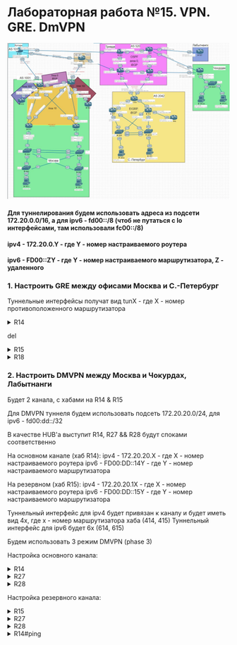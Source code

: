 # Лабораторная работа №15. VPN. GRE. DmVPN

![top](top.jpg)

#### Для туннелирования будем использовать адреса из подсети 172.20.0.0/16, а для ipv6 - fd00::/8 (чтоб не путаться с lo интерфейсами, там использовали fc00::/8)
#### ipv4 - 172.20.0.Y - где Y - номер настраиваемого роутера
#### ipv6 - FD00::ZY - где Y - номер настраиваемого маршрутизатора, Z - удаленного

### 1. Настроить GRE между офисами Москва и С.-Петербург

Туннельные интерфейсы получат вид tunX - где Х - номер противоположенного маршрутизатора

<details>
 <summary>R14</summary>

``` bash

conf t
int tun18
  ip addr 172.20.0.14 255.255.255.252
  tunnel source 100.10.10.14
  tunnel destination 200.20.20.20
  no shut

  int tun1806
  ipv6 enable
  ipv6 address FE80::14 link-local
  ipv6 address FD00::1814/128
  tunnel source Ethernet0/2
  tunnel destination 2001:ABCD:20:1824::18
  tunnel mode gre ipv6
  no shut
  end
wr mem

```
</details>


del

<details>
 <summary>R15</summary>

``` bash

conf t
int tun18
  ip addr 172.20.1.15 255.255.255.252
  tunnel source 100.11.11.15
  tunnel destination 200.20.20.35
  no shut

  int tun1806
  ipv6 enable
  ipv6 address FE80::15 link-local
  ipv6 address FD00::1815/127
  tunnel source 2001:ABCD:10:1521::15
  tunnel destination 2001:ABCD:20:1826::18
  tunnel mode gre ipv6
  no shut
  end
wr mem

```
</details>

<details>
 <summary>R18</summary>

``` bash

conf t
int tun14
  ip addr 172.20.0.18 255.255.255.252
  tunnel source 200.20.20.20
  tunnel destination 100.10.10.14
  no shut

  int tun1406
  ipv6 enable
  ipv6 address FE80::18 link-local
  ipv6 address FD00::1418/128
  tunnel source Ethernet0/3
  tunnel destination 2001:ABCD:10:1422::14 
  tunnel mode gre ipv6
  no shut

int tun15
  ip addr 172.20.1.18 255.255.255.252
  tunnel source 200.20.20.35
  tunnel destination 100.11.11.15
  no shut

  int tun1506
  ipv6 enable
  ipv6 address FE80::18 link-local
  ipv6 address FD00::1518/128
  tunnel source 2001:ABCD:20:1826::18
  tunnel destination 2001:ABCD:10:1521::15
  tunnel mode gre ipv6
  no shut
  end
wr mem

```
</details>


### 2. Настроить DMVPN между Москва и Чокурдах, Лабытнанги

Будет 2 канала, с хабами на R14 & R15

Для DMVPN туннеля будем использовать подсеть 172.20.20.0/24, для ipv6 - fd00:dd::/32

В качестве HUB'a выступит R14, R27 && R28 будут споками соответственно

На основном канале (хаб R14):
ipv4 - 172.20.20.X - где X - номер настраиваемого роутера
ipv6 - FD00:DD::14Y - где Y - номер настраиваемого маршрутизатора

На резервном (хаб R15):
ipv4 - 172.20.20.1X - где X - номер настраиваемого роутера
ipv6 - FD00:DD::15Y - где Y - номер настраиваемого маршрутизатора

Туннельный интерфейс для ipv4 будет привязан к каналу и будет иметь вид 4x, где х - номер маршрутизатора хаба (414, 415)
Туннельный интерфейс для ipv6 будет 6x (614, 615)

Будем использовать 3 режим DMVPN (phase 3)

Настройка основного канала: 

<details>
 <summary>R14</summary>

 ``` bash

conf t
int tun414
  desc "DMVPN_ipv4_(hub)"
  ip addr 172.20.20.14 255.255.255.0
  ip nhrp auth 1
  ip nhrp network-id 1
  ip nhrp map multicast dynamic
  ip nhrp redirect
  tunnel source Ethernet0/2
  tunnel mode gre multipoint
  no shut

int tun614
  desc "DMVPN_ipv6_(hub)"
  ipv6 enable
  ipv6 address FE80::14 link-local
  ipv6 address FD00:DD::1414/32
  ipv6 nhrp auth 1
  ipv6 nhrp network-id 1
  ipv6 nhrp map multicast dynamic
  ipv6 nhrp redirect
  tunnel mode gre multipoint ipv6
  tunnel source Ethernet0/2
  no shut
  end
 wr mem


 ```
</details>

<details>
 <summary>R27</summary>

 ``` bash

conf t
int tun414
  desc "DMVPN_ipv4_(spoke)"
  ip addr 172.20.20.27 255.255.255.0
  ip nhrp auth 1
  ip nhrp network-id 1
  ip nhrp nhs 172.20.20.14
  ip nhrp map 172.20.20.14 100.10.10.14
  ip nhrp map multicast 100.10.10.14
  ip nhrp shortcut
  ip nhrp redirect
  tunnel mode gre multipoint
  tunnel source Ethernet0/0
  no shut

int tun614
  desc "DMVPN_ipv6_(spoke)"
  ipv6 enable
  ipv6 address FE80::27 link-local
  ipv6 address FD00:DD::1427/32
  ipv6 nhrp auth 1
  ipv6 nhrp network-id 1
  ipv6 nhrp nhs FD00:DD::1414
  ipv6 nhrp map multicast 2001:ABCD:0010:1422::14
  ipv6 nhrp shortcut
  ipv6 nhrp redirect
  tunnel mode gre multipoint ipv6
  tunnel source Ethernet0/0
  no shut
  end
 wr mem

 ```
</details>


<details>
 <summary>R28</summary>

 ``` bash

conf t
int tun414
  desc "DMVPN_ipv4_(spoke)"
  ip addr 172.20.20.28 255.255.255.0
  ip nhrp auth 1
  ip nhrp network-id 1
  ip nhrp nhs 172.20.20.14
  ip nhrp map 172.20.20.14 100.10.10.14
  ip nhrp map multicast 100.10.10.14
  ip nhrp shortcut
  ip nhrp redirect
  tunnel mode gre multipoint
  tunnel source Ethernet0/0
  no shut

int tun614
  desc "DMVPN_ipv6_(spoke)"
  ipv6 enable
  ipv6 address FE80::28 link-local
  ipv6 address FD00:DD::1428/32
  ipv6 nhrp auth 1
  ipv6 nhrp network-id 1
  ipv6 nhrp nhs FD00:DD::1414
  ip nhrp map 172.20.20.14 100.10.10.14
  ipv6 nhrp map multicast 2001:ABCD:0010:1422::14
  ip nhrp map multicast 100.10.10.14
  ipv6 nhrp shortcut
  ipv6 nhrp redirect
  tunnel mode gre multipoint ipv6
  tunnel source Ethernet0/0
  no shut
  end
 wr mem

 ```
</details>

Настройка резервного канала: 

<details>
 <summary>R15</summary>

 ``` bash

conf t
int tun415
  desc "DMVPN_ipv4_(hub)"
  ip addr 172.20.20.115 255.255.255.0
  ip nhrp auth 1
  ip nhrp network-id 2
  ip nhrp map multicast dynamic
  ip nhrp redirect
  tunnel source Ethernet0/2
  tunnel mode gre multipoint
  no shut

int tun615
  desc "DMVPN_ipv6_(hub)"
  ipv6 enable
  ipv6 address FE80::15 link-local
  ipv6 address FD00:DD::1515/32
  ipv6 nhrp auth 1
  ipv6 nhrp network-id 2
  ipv6 nhrp map multicast dynamic
  ipv6 nhrp redirect
  tunnel mode gre multipoint ipv6
  tunnel source Ethernet0/2
  no shut
  end
 wr mem


 ```
</details>

<details>
 <summary>R27</summary>

 ``` bash

conf t
int tun415
  desc "DMVPN_ipv4_(spoke)"
  ip addr 172.20.20.127 255.255.255.0
  ip nhrp auth 1
  ip nhrp network-id 2
  ip nhrp nhs 172.20.20.115
  ip nhrp map 172.20.20.115 100.11.11.15
  ip nhrp map multicast 100.11.11.15
  ip nhrp shortcut
  ip nhrp redirect
  tunnel mode gre multipoint
  tunnel source Ethernet0/0
  no shut

int tun615
  desc "DMVPN_ipv6_(spoke)"
  ipv6 enable
  ipv6 address FE80::27 link-local
  ipv6 address FD00:DD::1527/32
  ipv6 nhrp auth 1
  ipv6 nhrp network-id 2
  ipv6 nhrp nhs FD00:DD::1515
  ipv6 nhrp map multicast 2001:ABCD:0010:1521::15
  ipv6 nhrp shortcut
  ipv6 nhrp redirect
  tunnel mode gre multipoint ipv6
  tunnel source Ethernet0/0
  no shut
  end
 wr mem

 ```
</details>


<details>
 <summary>R28</summary>

 ``` bash

conf t
int tun415
  desc "DMVPN_ipv4_(spoke)"
  ip addr 172.20.20.128 255.255.255.0
  ip nhrp auth 1
  ip nhrp network-id 2
  ip nhrp nhs 172.20.20.15
  ip nhrp map 172.20.20.15 100.11.11.15
  ip nhrp map multicast 100.11.11.15
  ip nhrp shortcut
  ip nhrp redirect
  tunnel mode gre multipoint
  tunnel source Ethernet0/0
  no shut

int tun615
  desc "DMVPN_ipv6_(spoke)"
  ipv6 enable
  ipv6 address FE80::28 link-local
  ipv6 address FD00:DD::1528/32
  ipv6 nhrp auth 1
  ipv6 nhrp network-id 2
  ipv6 nhrp nhs FD00:DD::1515
  ip nhrp map 172.20.20.115 100.11.11.15
  ipv6 nhrp map multicast 2001:ABCD:0010:1521::15
  ip nhrp map multicast 100.11.11.15
  ipv6 nhrp shortcut
  ipv6 nhrp redirect
  tunnel mode gre multipoint ipv6
  tunnel source Ethernet0/0
  no shut
  end
 wr mem

 ```
</details>


<details>
 <summary>R14#ping</summary>

![ping](ping.jpg)

</details>
